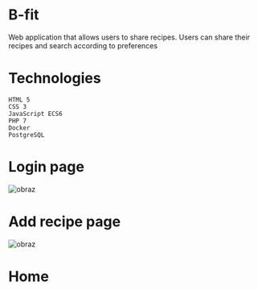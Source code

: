 # B-fit
Web application that allows users to share recipes. Users can share their recipes and search according to preferences
# Technologies

    HTML 5
    CSS 3
    JavaScript ECS6
    PHP 7
    Docker
    PostgreSQL

# Login page
![obraz](https://user-images.githubusercontent.com/62578864/111328683-bec46a80-866e-11eb-94d6-ccc8ca80251e.png)
# Add recipe page
![obraz](https://user-images.githubusercontent.com/62578864/111329848-ba4c8180-866f-11eb-9fd5-f853b54fa150.png)
# Home
